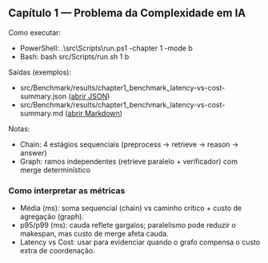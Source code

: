 ## Capítulo 1 — Problema da Complexidade em IA

Como executar:

- PowerShell: .\\src\\Scripts\\run.ps1 -chapter 1 -mode b
- Bash: bash src/Scripts/run.sh 1 b

Saídas (exemplos):

- src/Benchmark/results/chapter1_benchmark_latency-vs-cost-summary.json ([abrir JSON](../../src/Benchmark/results/chapter1_benchmark_latency-vs-cost-summary.json))
- src/Benchmark/results/chapter1_benchmark_latency-vs-cost-summary.md ([abrir Markdown](../../src/Benchmark/results/chapter1_benchmark_latency-vs-cost-summary.md))

Notas:

- Chain: 4 estágios sequenciais (preprocess → retrieve → reason → answer)
- Graph: ramos independentes (retrieve paralelo + verificador) com merge determinístico

### Como interpretar as métricas

- Média (ms): soma sequencial (chain) vs caminho crítico + custo de agregação (graph).
- p95/p99 (ms): cauda reflete gargalos; paralelismo pode reduzir o makespan, mas custo de merge afeta cauda.
- Latency vs Cost: usar para evidenciar quando o grafo compensa o custo extra de coordenação.

